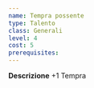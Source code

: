 ```yaml
---
name: Tempra possente
type: Talento
class: Generali
level: 4
cost: 5
prerequisites: 
---
```


**Descrizione**
+1 Tempra